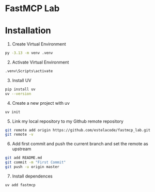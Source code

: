 # FastMCP Lab



# Installation
1. Create Virtual Environment
```bash
py -3.13 -m venv .venv
```

2. Activate Virtual Environment
```bash
.venv\Scripts\activate
```

3. Install UV
```bash
pip install uv
uv --version
```

4. Create a new project with uv
```bash
uv init
```

5. Link my local repository to my Github remote repository
```bash
git remote add origin https://github.com/estelacode/fastmcp_lab.git
git remote -v
```

6. Add first commit and push the current branch and set the remote as upstream
```bash
git add README.md
git commit -m "First Commit"
git push -u origin master
```

7. Install dependences
```bash
uv add fastmcp
```